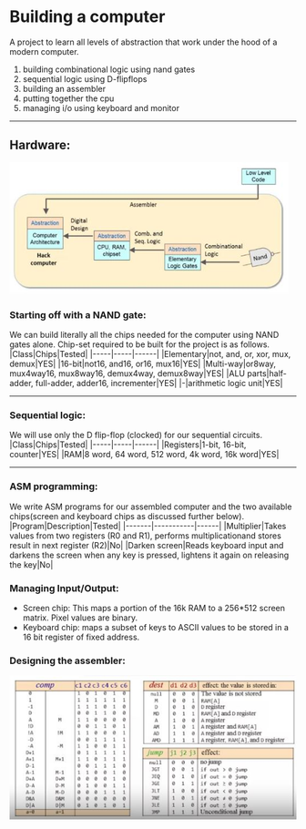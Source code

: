# Building a computer

A project to learn all levels of abstraction that work under the hood of a modern computer.
1. building combinational logic using nand gates
2. sequential logic using D-flipflops
3. building an assembler
4. putting together the cpu
5. managing i/o using keyboard and monitor

***

## Hardware:
![Hardware](https://github.com/Roboramv2/computer-from-nand-gates/blob/main/images/Hardware.jpg)

### Starting off with a NAND gate:
We can build literally all the chips needed for the computer using NAND gates alone. Chip-set required to be built for the project is as follows.
|Class|Chips|Tested|
|-----|-----|------|
|Elementary|not, and, or, xor, mux, demux|YES|
|16-bit|not16, and16, or16, mux16|YES|
|Multi-way|or8way, mux4way16, mux8way16, demux4way, demux8way|YES|
|ALU parts|half-adder, full-adder, adder16, incrementer|YES|
|-|arithmetic logic unit|YES|
***

### Sequential logic:
We will use only the D flip-flop (clocked) for our sequential circuits.
|Class|Chips|Tested|
|-----|-----|------|
|Registers|1-bit, 16-bit, counter|YES|
|RAM|8 word, 64 word, 512 word, 4k word, 16k word|YES|
***

### ASM programming:
We write ASM programs for our assembled computer and the two available chips(screen and keyboard chips as discussed further below).
|Program|Description|Tested|
|-------|-----------|------|
|Multiplier|Takes values from two registers (R0 and R1), performs multiplicationand stores result in next register (R2)|No|
|Darken screen|Reads keyboard input and darkens the screen when any key is pressed, lightens it again on releasing the key|No|


### Managing Input/Output:
* Screen chip: This maps a portion of the 16k RAM to a 256*512 screen matrix. Pixel values are binary.
* Keyboard chip: maps a subset of keys to ASCII values to be stored in a 16 bit register of fixed address.

### Designing the assembler:

![Assembly translation](https://github.com/Roboramv2/computer-from-nand-gates/blob/main/images/Binary_instructions.jpg)